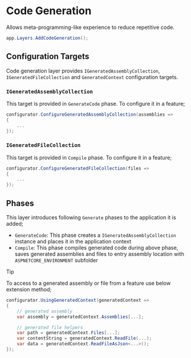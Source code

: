 # Code Generation

Allows meta-programming-like experience to reduce repetitive code.

```csharp
app.Layers.AddCodeGeneration();
```

## Configuration Targets

Code generation layer provides `IGeneratedAssemblyCollection`,
`IGeneratedFileCollection` and `GeneratedContext` configuration targets.

### `IGeneratedAssemblyCollection`

This target is provided in `GenerateCode` phase. To configure it in a feature;

```csharp
configurator.ConfigureGeneratedAssemblyCollection(assemblies =>
{
    ...
});
```

### `IGeneratedFileCollection`

This target is provided in `Compile` phase. To configure it in a feature;

```csharp
configurator.ConfigureGeneratedFileCollection(files =>
{
    ...
});
```

## Phases

This layer introduces following `Generate` phases to the application it is added;

- `GenerateCode`: This phase creates a `IGeneratedAssemblyCollection` instance
  and places it in the application context
- `Compile`: This phase compiles generated code during above phase, saves
  generated assemblies and files to entry assembly location with
  `ASPNETCORE_ENVIRONMENT` subfolder

> [!TIP]
>
> To access to a generated assembly or file from a feature use below extension
> method;
>
> ```csharp
> configurator.UsingGeneratedContext(generatedContext =>
> {
>     // generated assembly
>     var assembly = generatedContext.Assemblies[...];
>
>     // generated file helpers
>     var path = generatedContext.Files[...];
>     var contentString = generatedContext.ReadFile(...);
>     var data = generatedContext.ReadFileAsJson<...>();
> });
> ```
